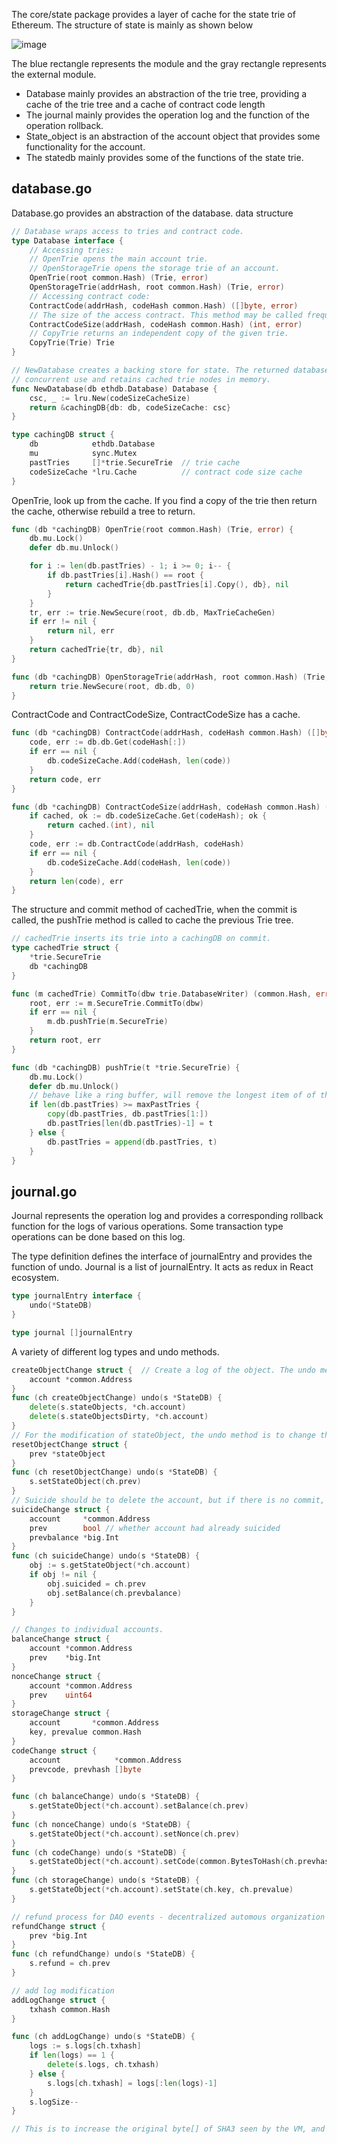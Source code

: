The core/state package provides a layer of cache for the state trie of Ethereum.
The structure of state is mainly as shown below

![image](picture/state_1.png)

The blue rectangle represents the module and the gray rectangle represents the external module.

- Database mainly provides an abstraction of the trie tree, providing a cache of the trie tree and a cache of contract code length
- The journal mainly provides the operation log and the function of the operation rollback.
- State_object is an abstraction of the account object that provides some functionality for the account.
- The statedb mainly provides some of the functions of the state trie.

## database.go

Database.go provides an abstraction of the database.
data structure

```go
// Database wraps access to tries and contract code.
type Database interface {
	// Accessing tries:
	// OpenTrie opens the main account trie.
	// OpenStorageTrie opens the storage trie of an account.
	OpenTrie(root common.Hash) (Trie, error)
	OpenStorageTrie(addrHash, root common.Hash) (Trie, error)
	// Accessing contract code:
	ContractCode(addrHash, codeHash common.Hash) ([]byte, error)
	// The size of the access contract. This method may be called frequently. Because there is a cache.
	ContractCodeSize(addrHash, codeHash common.Hash) (int, error)
	// CopyTrie returns an independent copy of the given trie.
	CopyTrie(Trie) Trie
}

// NewDatabase creates a backing store for state. The returned database is safe for
// concurrent use and retains cached trie nodes in memory.
func NewDatabase(db ethdb.Database) Database {
	csc, _ := lru.New(codeSizeCacheSize)
	return &cachingDB{db: db, codeSizeCache: csc}
}

type cachingDB struct {
	db            ethdb.Database
	mu            sync.Mutex
	pastTries     []*trie.SecureTrie  // trie cache
	codeSizeCache *lru.Cache		  // contract code size cache
}
```

OpenTrie, look up from the cache. If you find a copy of the trie then return the cache, otherwise rebuild a tree to return.

```go
func (db *cachingDB) OpenTrie(root common.Hash) (Trie, error) {
	db.mu.Lock()
	defer db.mu.Unlock()

	for i := len(db.pastTries) - 1; i >= 0; i-- {
		if db.pastTries[i].Hash() == root {
			return cachedTrie{db.pastTries[i].Copy(), db}, nil
		}
	}
	tr, err := trie.NewSecure(root, db.db, MaxTrieCacheGen)
	if err != nil {
		return nil, err
	}
	return cachedTrie{tr, db}, nil
}

func (db *cachingDB) OpenStorageTrie(addrHash, root common.Hash) (Trie, error) {
	return trie.NewSecure(root, db.db, 0)
}
```

ContractCode and ContractCodeSize, ContractCodeSize has a cache.

```go
func (db *cachingDB) ContractCode(addrHash, codeHash common.Hash) ([]byte, error) {
	code, err := db.db.Get(codeHash[:])
	if err == nil {
		db.codeSizeCache.Add(codeHash, len(code))
	}
	return code, err
}

func (db *cachingDB) ContractCodeSize(addrHash, codeHash common.Hash) (int, error) {
	if cached, ok := db.codeSizeCache.Get(codeHash); ok {
		return cached.(int), nil
	}
	code, err := db.ContractCode(addrHash, codeHash)
	if err == nil {
		db.codeSizeCache.Add(codeHash, len(code))
	}
	return len(code), err
}
```

The structure and commit method of cachedTrie, when the commit is called, the pushTrie method is called to cache the previous Trie tree.

```go
// cachedTrie inserts its trie into a cachingDB on commit.
type cachedTrie struct {
	*trie.SecureTrie
	db *cachingDB
}

func (m cachedTrie) CommitTo(dbw trie.DatabaseWriter) (common.Hash, error) {
	root, err := m.SecureTrie.CommitTo(dbw)
	if err == nil {
		m.db.pushTrie(m.SecureTrie)
	}
	return root, err
}

func (db *cachingDB) pushTrie(t *trie.SecureTrie) {
	db.mu.Lock()
	defer db.mu.Unlock()
	// behave like a ring buffer, will remove the longest item of of the ring
	if len(db.pastTries) >= maxPastTries {
		copy(db.pastTries, db.pastTries[1:])
		db.pastTries[len(db.pastTries)-1] = t
	} else {
		db.pastTries = append(db.pastTries, t)
	}
}
```

## journal.go

Journal represents the operation log and provides a corresponding rollback function for the logs of various operations. Some transaction type operations can be done based on this log.

The type definition defines the interface of journalEntry and provides the function of undo. Journal is a list of journalEntry. It acts as redux in React ecosystem.

```go
type journalEntry interface {
	undo(*StateDB)
}

type journal []journalEntry
```

A variety of different log types and undo methods.

```go
createObjectChange struct {  // Create a log of the object. The undo method deletes the created object from the StateDB.
	account *common.Address
}
func (ch createObjectChange) undo(s *StateDB) {
	delete(s.stateObjects, *ch.account)
	delete(s.stateObjectsDirty, *ch.account)
}
// For the modification of stateObject, the undo method is to change the value to the original object.
resetObjectChange struct {
	prev *stateObject
}
func (ch resetObjectChange) undo(s *StateDB) {
	s.setStateObject(ch.prev)
}
// Suicide should be to delete the account, but if there is no commit, the object has not been deleted from the stateDB, otherwise, it will wait.
suicideChange struct {
	account     *common.Address
	prev        bool // whether account had already suicided
	prevbalance *big.Int
}
func (ch suicideChange) undo(s *StateDB) {
	obj := s.getStateObject(*ch.account)
	if obj != nil {
		obj.suicided = ch.prev
		obj.setBalance(ch.prevbalance)
	}
}

// Changes to individual accounts.
balanceChange struct {
	account *common.Address
	prev    *big.Int
}
nonceChange struct {
	account *common.Address
	prev    uint64
}
storageChange struct {
	account       *common.Address
	key, prevalue common.Hash
}
codeChange struct {
	account            *common.Address
	prevcode, prevhash []byte
}

func (ch balanceChange) undo(s *StateDB) {
	s.getStateObject(*ch.account).setBalance(ch.prev)
}
func (ch nonceChange) undo(s *StateDB) {
	s.getStateObject(*ch.account).setNonce(ch.prev)
}
func (ch codeChange) undo(s *StateDB) {
	s.getStateObject(*ch.account).setCode(common.BytesToHash(ch.prevhash), ch.prevcode)
}
func (ch storageChange) undo(s *StateDB) {
	s.getStateObject(*ch.account).setState(ch.key, ch.prevalue)
}

// refund process for DAO events - decentralized automous organization
refundChange struct {
	prev *big.Int
}
func (ch refundChange) undo(s *StateDB) {
	s.refund = ch.prev
}

// add log modification
addLogChange struct {
	txhash common.Hash
}

func (ch addLogChange) undo(s *StateDB) {
	logs := s.logs[ch.txhash]
	if len(logs) == 1 {
		delete(s.logs, ch.txhash)
	} else {
		s.logs[ch.txhash] = logs[:len(logs)-1]
	}
	s.logSize--
}

// This is to increase the original byte[] of SHA3 seen by the VM, and incre